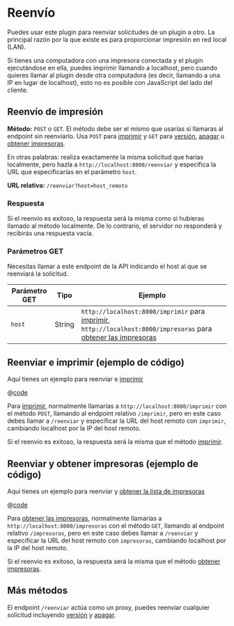 # Reenvío

Puedes usar este plugin para reenviar solicitudes de un plugin a otro.
La principal razón por la que existe es para proporcionar
impresión en red local (LAN).

Si tienes una computadora con una impresora conectada y
el plugin ejecutándose en ella, puedes imprimir llamando a localhost, pero
cuando quieres llamar al plugin desde otra computadora (es decir, llamando a una IP en lugar de localhost),
esto no es posible con JavaScript del lado del cliente.

## Reenvío de impresión

**Método:** `POST` o `GET`. El método debe ser el mismo que usarías si llamaras al endpoint sin reenviarlo. Usa `POST` para [imprimir](./imprimir.md) y `GET` para [versión](./version-ping.md), [apagar](./detener.md) u [obtener impresoras](./obtener-impresoras.md).

En otras palabras: realiza exactamente la misma solicitud que harías localmente, pero hazla a `http://localhost:8000/reenviar` y
especifica la URL que especificarías en el parámetro `host`.

**URL relativa:** `/reenviar?host=host_remoto`

### Respuesta

Si el reenvío es exitoso, la respuesta será la misma como si hubieras llamado al método localmente. De lo contrario, el servidor no responderá y recibirás una respuesta vacía.

### Parámetros GET

Necesitas llamar a este endpoint de la API indicando
el host al que se reenviará la solicitud.

| Parámetro GET | Tipo  | Ejemplo |
| ------------- | ----- | ------- |
| `host`        | String| `http://localhost:8000/imprimir` para [imprimir](./imprimir.md), `http://localhost:8000/impresoras` para [obtener las impresoras](./obtener-impresoras.md) |

## Reenviar e imprimir (ejemplo de código)
Aquí tienes un ejemplo para reenviar e [imprimir](./imprimir.md)

@[code](./reenviar_e_imprimir.js)

Para [imprimir](./imprimir.md), normalmente llamarías a `http://localhost:8000/imprimir`
con el método `POST`,
llamando al endpoint relativo `/imprimir`, pero en este caso
debes llamar a `/reenviar` y especificar la URL del host remoto
con `imprimir`, cambiando localhost por la IP del host remoto.

Si el reenvío es exitoso, la respuesta será la misma que el método [imprimir](./imprimir.md).

## Reenviar y obtener impresoras (ejemplo de código)
Aquí tienes un ejemplo para reenviar y [obtener la lista de impresoras](./obtener-impresoras.md)

@[code](./reenviar_obtener_impresoras.js)

Para [obtener las impresoras](./obtener-impresoras.md), normalmente llamarías a `http://localhost:8000/impresoras`
con el método `GET`,
llamando al endpoint relativo `/impresoras`, pero en este caso
debes llamar a `/reenviar` y especificar la URL del host remoto
con `impresoras`, cambiando localhost por la IP del host remoto.

Si el reenvío es exitoso, la respuesta será la misma que el método [obtener impresoras](./obtener-impresoras.md).

## Más métodos

El endpoint `/reenviar` actúa como un proxy, puedes
reenviar cualquier solicitud incluyendo [versión](./version-ping.md) y [apagar](./detener.md).
